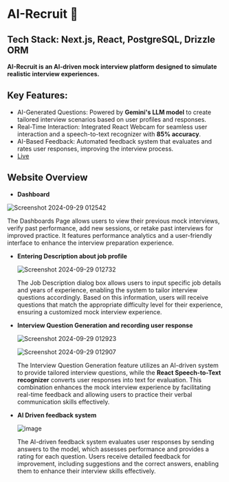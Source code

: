 # AI-Recruit 🚀

## Tech Stack: Next.js, React, PostgreSQL, Drizzle ORM

**AI-Recruit is an AI-driven mock interview platform designed to simulate realistic interview experiences.**

## Key Features:
- AI-Generated Questions: Powered by **Gemini's LLM model** to create tailored interview scenarios based on user profiles and responses.
- Real-Time Interaction: Integrated React Webcam for seamless user interaction and a speech-to-text recognizer with **85% accuracy**.
- AI-Based Feedback: Automated feedback system that evaluates and rates user responses, improving the interview process.
- [Live](https://ai-recruit-indol.vercel.app/)

## Website Overview
- **Dashboard**

![Screenshot 2024-09-29 012542](https://github.com/user-attachments/assets/23bbeed4-eabc-4e3a-8209-4e80b9bca412)

The Dashboards Page allows users to view their previous mock interviews, verify past performance, add new sessions, or retake past interviews for improved practice. 
It features performance analytics and a user-friendly interface to enhance the interview preparation experience.

- **Entering Description about job profile**

  ![Screenshot 2024-09-29 012732](https://github.com/user-attachments/assets/2d50f5e1-3b88-4d90-a0e3-e925f63ccdf4)

  The Job Description dialog box allows users to input specific job details and years of experience, enabling the system to tailor interview questions accordingly.
  Based on this information, users will receive questions that match the appropriate difficulty level for their experience, ensuring a customized mock interview experience.

- **Interview Question Generation and recording user response**

  ![Screenshot 2024-09-29 012923](https://github.com/user-attachments/assets/0a51e750-0a79-4e58-aa28-8ab7e0b59455)

  ![Screenshot 2024-09-29 012907](https://github.com/user-attachments/assets/574b8d99-425c-4534-9a55-d082b86ef3fb)

  The Interview Question Generation feature utilizes an AI-driven system to provide tailored interview questions,
  while the **React Speech-to-Text recognizer** converts user responses into text for evaluation.
  This combination enhances the mock interview experience by facilitating real-time feedback and allowing users to practice their verbal communication skills effectively.

- **AI Driven feedback system**

  ![image](https://github.com/user-attachments/assets/8e5233a8-0ab0-4050-b85e-43daf12668ba)

  The AI-driven feedback system evaluates user responses by sending answers to the model, which assesses performance and provides a rating for each question.
  Users receive detailed feedback for improvement, including suggestions and the correct answers, enabling them to enhance their interview skills effectively.


